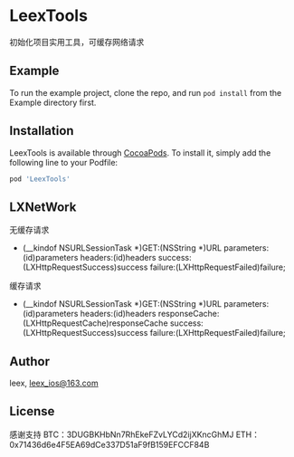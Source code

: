 # LeexTools
初始化项目实用工具，可缓存网络请求

## Example

To run the example project, clone the repo, and run `pod install` from the Example directory first.


## Installation

LeexTools is available through [CocoaPods](https://cocoapods.org). To install
it, simply add the following line to your Podfile:

```ruby
pod 'LeexTools'
```
## LXNetWork
无缓存请求
+ (__kindof NSURLSessionTask *)GET:(NSString *)URL
parameters:(id)parameters
   headers:(id)headers
   success:(LXHttpRequestSuccess)success
   failure:(LXHttpRequestFailed)failure;
   
缓存请求
+ (__kindof NSURLSessionTask *)GET:(NSString *)URL
   parameters:(id)parameters
      headers:(id)headers
responseCache:(LXHttpRequestCache)responseCache
      success:(LXHttpRequestSuccess)success
      failure:(LXHttpRequestFailed)failure;

## Author

leex, leex_ios@163.com

## License

感谢支持
BTC：3DUGBKHbNn7RhEkeFZvLYCd2ijXKncGhMJ
ETH：0x71436d6e4F5EA69dCe337D51aF9fB159EFCCF84B
